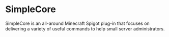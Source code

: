 # SimpleCore
SimpleCore is an all-around Minecraft Spigot plug-in that focuses on delivering a variety of useful commands to help small server administrators.
